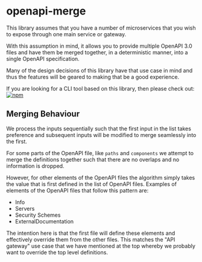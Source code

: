 # openapi-merge

This library assumes that you have a number of microservices that you wish to expose through one main service or gateway.

With this assumption in mind, it allows you to provide multiple OpenAPI 3.0 files and have them be merged together, in a 
deterministic manner, into a single OpenAPI specification.

Many of the design decisions of this library have that use case in mind and thus the features will be geared to making that
be a good experience.

If you are looking for a CLI tool based on this library, then please check out: [![npm](https://img.shields.io/npm/v/openapi-merge-cli?label=openapi-merge-cli&logo=npm)](https://bit.ly/3bEVq3f)

## Merging Behaviour

We process the inputs sequentially such that the first input in the list takes preference and subsequent inputs will be 
modified to merge seamlessly into the first.

For some parts of the OpenAPI file, like `paths` and `components` we attempt to merge the definitions together such that there are no overlaps and no information
is dropped.

However, for other elements of the OpenAPI files the algorithm simply takes the value that is first defined in the list of
OpenAPI files. Examples of elements of the OpenAPI files that follow this pattern are:

 - Info
 - Servers
 - Security Schemes
 - ExternalDocumentation

The intention here is that the first file will define these elements and effectively override them from the other files. This 
matches the "API gateway" use case that we have mentioned at the top whereby we probably want to override the top level definitions.
